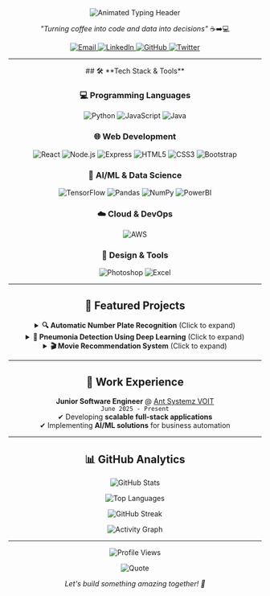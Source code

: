 <div align="center">
  <img src="https://readme-typing-svg.demolab.com?font=Fira+Code&weight=600&size=30&duration=3000&pause=1000&color=5D3FD3&center=true&vCenter=true&width=600&lines=Hi+%F0%9F%91%8B%2C+I'm+Manish+Kumawat;Full+Stack+Developer;AI%2FML+Engineer;Data+Analyst" alt="Animated Typing Header" />
  
  <p align="center">
    <i>"Turning coffee into code and data into decisions"</i> ☕➡️💻
  </p>

  <div align="center">
    <a href="mailto:manishmadanlalk@gmail.com">
      <img src="https://img.shields.io/badge/Email%20Me!-D14836?style=for-the-badge&logo=gmail&logoColor=white" alt="Email">
    </a>
    <a href="https://www.linkedin.com/in/manish-kumawat-156281211/">
      <img src="https://img.shields.io/badge/Let's%20Connect!-0077B5?style=for-the-badge&logo=linkedin&logoColor=white" alt="LinkedIn">
    </a>
    <a href="https://github.com/KumawatManish1">
      <img src="https://img.shields.io/badge/My%20GitHub!-181717?style=for-the-badge&logo=github&logoColor=white" alt="GitHub">
    </a>
    <a href="https://twitter.com/_ManishKumawat_">
      <img src="https://img.shields.io/badge/Tweet%20Me!-1DA1F2?style=for-the-badge&logo=twitter&logoColor=white" alt="Twitter">
    </a>
  </div>
</div>

---

<div align="center">
## 🛠️ **Tech Stack & Tools**

<div align="center">

### **💻 Programming Languages**
<img src="https://img.shields.io/badge/Python-3776AB?style=for-the-badge&logo=python&logoColor=white" alt="Python">
<img src="https://img.shields.io/badge/JavaScript-F7DF1E?style=for-the-badge&logo=javascript&logoColor=black" alt="JavaScript">
<img src="https://img.shields.io/badge/Java-007396?style=for-the-badge&logo=java&logoColor=white" alt="Java">

### **🌐 Web Development**
<img src="https://img.shields.io/badge/React-61DAFB?style=for-the-badge&logo=react&logoColor=black" alt="React">
<img src="https://img.shields.io/badge/Node.js-339933?style=for-the-badge&logo=nodedotjs&logoColor=white" alt="Node.js">
<img src="https://img.shields.io/badge/Express-000000?style=for-the-badge&logo=express&logoColor=white" alt="Express">
<img src="https://img.shields.io/badge/HTML5-E34F26?style=for-the-badge&logo=html5&logoColor=white" alt="HTML5">
<img src="https://img.shields.io/badge/CSS3-1572B6?style=for-the-badge&logo=css3&logoColor=white" alt="CSS3">
<img src="https://img.shields.io/badge/Bootstrap-563D7C?style=for-the-badge&logo=bootstrap&logoColor=white" alt="Bootstrap">

### **🧠 AI/ML & Data Science**
<img src="https://img.shields.io/badge/TensorFlow-FF6F00?style=for-the-badge&logo=tensorflow&logoColor=white" alt="TensorFlow">
<img src="https://img.shields.io/badge/Pandas-150458?style=for-the-badge&logo=pandas&logoColor=white" alt="Pandas">
<img src="https://img.shields.io/badge/NumPy-013243?style=for-the-badge&logo=numpy&logoColor=white" alt="NumPy">
<img src="https://img.shields.io/badge/PowerBI-F2C811?style=for-the-badge&logo=powerbi&logoColor=black" alt="PowerBI">

### **☁️ Cloud & DevOps**
<img src="https://img.shields.io/badge/AWS-232F3E?style=for-the-badge&logo=amazonaws&logoColor=white" alt="AWS">

### **🎨 Design & Tools**
<img src="https://img.shields.io/badge/Photoshop-31A8FF?style=for-the-badge&logo=adobephotoshop&logoColor=white" alt="Photoshop">
<img src="https://img.shields.io/badge/Excel-217346?style=for-the-badge&logo=microsoftexcel&logoColor=white" alt="Excel">

</div>

---

## 🚀 **Featured Projects**

<details>
<summary><b>🔍 Automatic Number Plate Recognition</b> (Click to expand)</summary>
  
  - **Real-time** license plate detection using OpenCV & TensorFlow
  - Achieved **90%+ accuracy** in varying lighting conditions
  - Potential applications in **traffic monitoring & security**
  - ![Python](https://img.shields.io/badge/-Python-3776AB?logo=python&logoColor=white) ![OpenCV](https://img.shields.io/badge/-OpenCV-5C3EE8?logo=opencv&logoColor=white) ![TensorFlow](https://img.shields.io/badge/-TensorFlow-FF6F00?logo=tensorflow&logoColor=white)
</details>

<details>
<summary><b>🏥 Pneumonia Detection Using Deep Learning</b> (Click to expand)</summary>
  
  - CNN model with **94% accuracy** in classifying chest X-rays
  - Deployed as a **Flask web app** for medical diagnostics
  - Helps in **early disease detection**
  - ![Python](https://img.shields.io/badge/-Python-3776AB?logo=python&logoColor=white) ![TensorFlow](https://img.shields.io/badge/-TensorFlow-FF6F00?logo=tensorflow&logoColor=white) ![Flask](https://img.shields.io/badge/-Flask-000000?logo=flask&logoColor=white)
</details>

<details>
<summary><b>🎬 Movie Recommendation System</b> (Click to expand)</summary>
  
  - Hybrid recommender using **collaborative filtering**
  - Integrated with **TMDB API** for real-time suggestions
  - Personalized recommendations based on user preferences
  - ![Python](https://img.shields.io/badge/-Python-3776AB?logo=python&logoColor=white) ![Pandas](https://img.shields.io/badge/-Pandas-150458?logo=pandas&logoColor=white) ![Streamlit](https://img.shields.io/badge/-Streamlit-FF4B4B?logo=streamlit&logoColor=white)
</details>

---

## 💼 **Work Experience**

**Junior Software Engineer** @ [Ant Systemz VOIT](https://antsystemz.com)  
`June 2025 - Present`  
✔ Developing **scalable full-stack applications**  
✔ Implementing **AI/ML solutions** for business automation  
  

---

## 📊 **GitHub Analytics**

<div align="center">
  
  ![GitHub Stats](https://github-readme-stats.vercel.app/api?username=KumawatManish1&show_icons=true&theme=radical&hide_border=true&include_all_commits=true)
  
  ![Top Languages](https://github-readme-stats.vercel.app/api/top-langs/?username=KumawatManish1&layout=compact&theme=radical&hide_border=true)
  
  ![GitHub Streak](https://github-readme-streak-stats.herokuapp.com/?user=KumawatManish1&theme=radical&hide_border=true)
  
  ![Activity Graph](https://github-readme-activity-graph.vercel.app/graph?username=KumawatManish1&theme=react-dark&hide_border=true&area=true&height=300)
  
</div>



---

<div align="center">
  <img src="https://komarev.com/ghpvc/?username=KumawatManish1&label=PROFILE+VIEWS&color=blueviolet&style=flat" alt="Profile Views"/>
  
  ![Quote](https://quotes-github-readme.vercel.app/api?type=horizontal&theme=radical)
</div>

<p align="center">
  <i>Let's build something amazing together! 🚀</i>
</p>
